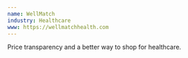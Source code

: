 ```yaml
---
name: WellMatch
industry: Healthcare
www: https://wellmatchhealth.com
---
```

Price transparency and a better way to shop for healthcare.
